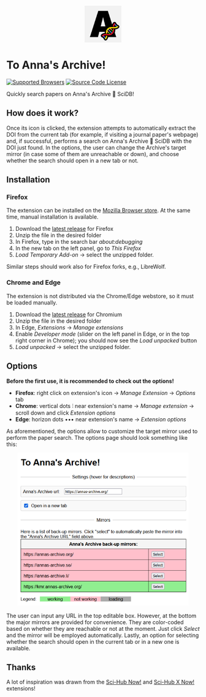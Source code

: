 <div align="center">
  <img src="https://raw.githubusercontent.com/FilippoAiraldi/to-annas-archive/master/icons/128x128.png" alt="to-annas-archive-logo" height="96">
</div>

# To Anna's Archive!

[![Supported Browsers](https://img.shields.io/badge/supported%20browsers-firefox%20|%20chrome%20|%20edge-informational?style=for-the-badge)](https://github.com/FilippoAiraldi/to-annas-archive/releases/latest)
[![Source Code License](https://img.shields.io/badge/license-MIT-blueviolet?style=for-the-badge)](https://github.com/FilippoAiraldi/to-annas-archive/blob/master/LICENSE)

Quickly search papers on Anna's Archive 🧬 SciDB!

## How does it work?

Once its icon is clicked, the extension attempts to automatically extract the DOI from the current tab (for example, if visiting a journal paper's webpage) and, if successful, performs a search on Anna's Archive 🧬 SciDB with the DOI just found. In the options, the user can change the Archive's target mirror (in case some of them are unreachable or down), and choose whether the search should open in a new tab or not.

## Installation

### Firefox

The extension can be installed on the [Mozilla Browser store](https://addons.mozilla.org/en-US/firefox/addon/to-anna-s-archive/). At the same time, manual installation is available.

1. Download the [latest release](https://github.com/FilippoAiraldi/to-annas-archive/releases/latest) for Firefox
1. Unzip the file in the desired folder
1. In Firefox, type in the search bar _about:debugging_
1. In the new tab on the left panel, go to _This Firefox_
1. _Load Temporary Add-on_ -> select the unzipped folder.

Similar steps should work also for Firefox forks, e.g., LibreWolf.

### Chrome and Edge

The extension is not distributed via the Chrome/Edge webstore, so it must be loaded manually.

1. Download the [latest release](https://github.com/FilippoAiraldi/to-annas-archive/releases/latest) for Chromium
1. Unzip the file in the desired folder
1. In Edge, _Extensions_ -> _Manage extensions_
1. Enable _Developer mode_ (slider on the left panel in Edge, or in the top right corner in Chrome); you should now see the _Load unpacked_ button
1. _Load unpacked_ -> select the unzipped folder.

## Options

**Before the first use, it is recommended to check out the options!**

- **Firefox**: right click on extension's icon -> _Manage Extension_ -> _Options_ tab
- **Chrome**: vertical dots ⫶ near extension's name -> _Manage extension_ -> scroll down and click _Extension options_
- **Edge**: horizon dots ••• near extension's name ->  _Extension options_

As aforementioned, the options allow to customize the target mirror used to perform the paper search. The options page should look something like this:

<div align="center">
  <img src="https://raw.githubusercontent.com/FilippoAiraldi/to-annas-archive/master/resources/options.png" alt="to-annas-archive-options" height="400">
</div>

The user can input any URL in the top editable box. However, at the bottom the major mirrors are provided for convenience. They are color-coded based on whether they are reachable or not at the moment. Just click _Select_ and the mirror will be employed automatically. Lastly, an option for selecting whether the search should open in the current tab or in a new one is available.


## Thanks

A lot of inspiration was drawn from the [Sci-Hub Now!](https://github.com/0x01h/sci-hub-now) and [Sci-Hub X Now!](https://github.com/gchenfc/sci-hub-now) extensions!
